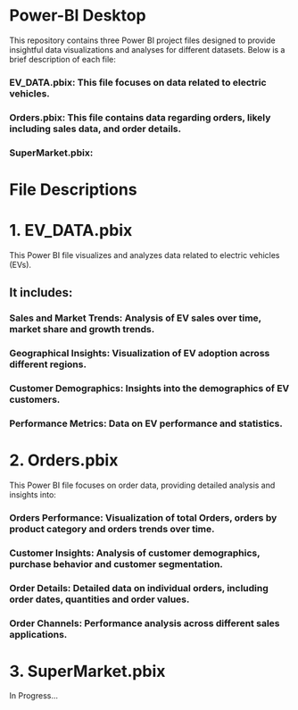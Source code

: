 # Power-BI Desktop
This repository contains three Power BI project files designed to provide insightful data visualizations and analyses for different datasets. Below is a brief description of each file:

### EV_DATA.pbix: This file focuses on data related to electric vehicles.
### Orders.pbix: This file contains data regarding orders, likely including sales data, and order details.
### SuperMarket.pbix:

# File Descriptions
# 1. EV_DATA.pbix
This Power BI file visualizes and analyzes data related to electric vehicles (EVs). 
## It includes:
### Sales and Market Trends: Analysis of EV sales over time, market share and growth trends.
### Geographical Insights: Visualization of EV adoption across different regions.
### Customer Demographics: Insights into the demographics of EV customers.
### Performance Metrics: Data on EV performance and statistics.

# 2. Orders.pbix
This Power BI file focuses on order data, providing detailed analysis and insights into:
### Orders Performance: Visualization of total Orders, orders by product category and orders trends over time.
### Customer Insights: Analysis of customer demographics, purchase behavior and customer segmentation.
### Order Details: Detailed data on individual orders, including order dates, quantities and order values.
### Order Channels: Performance analysis across different sales applications.

# 3. SuperMarket.pbix
In Progress...
